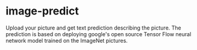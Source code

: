 # image-predict
Upload your picture and get text prediction describing the picture. The prediction is based on deploying google's open source Tensor Flow neural network model trained on the ImageNet pictures.
